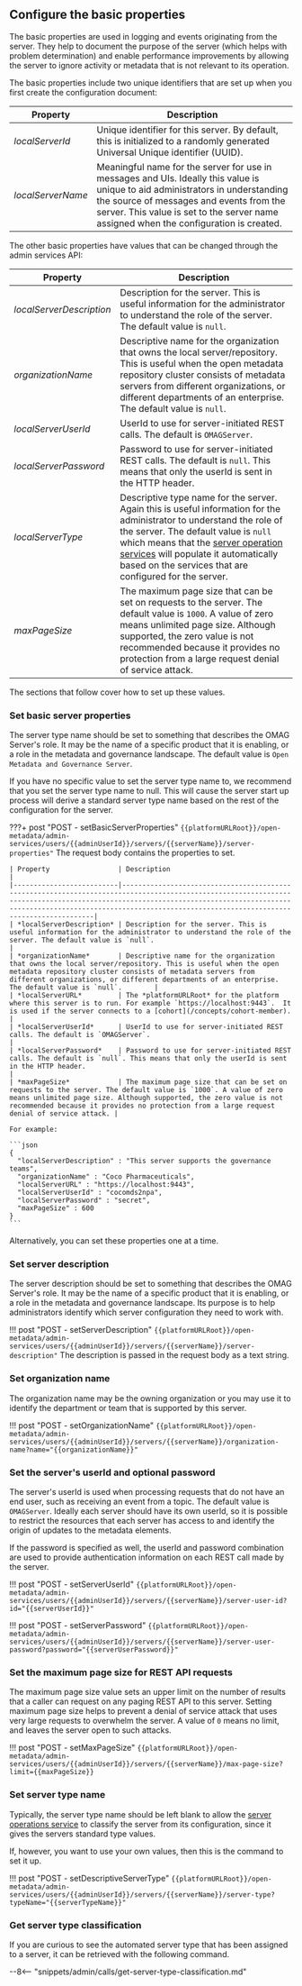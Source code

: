 <!-- SPDX-License-Identifier: CC-BY-4.0 -->
<!-- Copyright Contributors to the Egeria project. -->

## Configure the basic properties

The basic properties are used in logging and events originating from the server. They help to document the purpose of the server (which helps with problem determination) and enable performance improvements by allowing the server to ignore activity or metadata that is not relevant to its operation.

The basic properties include two unique identifiers that are set up when you first create the configuration document:

| Property          | Description |
|-------------------|---|
| *localServerId*   | Unique identifier for this server. By default, this is initialized to a randomly generated Universal Unique identifier (UUID). |
| *localServerName* | Meaningful name for the server for use in messages and UIs. Ideally this value is unique to aid administrators in understanding the source of messages and events from the server. This value is set to the server name assigned when the configuration is created. |

The other basic properties have values that can be changed through the admin services API:

| Property                 | Description                                                                                                                                                                                                                                                                                                                           |
|--------------------------|---------------------------------------------------------------------------------------------------------------------------------------------------------------------------------------------------------------------------------------------------------------------------------------------------------------------------------------|
| *localServerDescription* | Description for the server. This is useful information for the administrator to understand the role of the server. The default value is `null`.                                                                                                                                                                                       |
| *organizationName*       | Descriptive name for the organization that owns the local server/repository. This is useful when the open metadata repository cluster consists of metadata servers from different organizations, or different departments of an enterprise. The default value is `null`.                                                              |
| *localServerUserId*      | UserId to use for server-initiated REST calls. The default is `OMAGServer`.                                                                                                                                                                                                                                                           |
| *localServerPassword*    | Password to use for server-initiated REST calls. The default is `null`. This means that only the userId is sent in the HTTP header.                                                                                                                                                                                                   |
| *localServerType*        | Descriptive type name for the server. Again this is useful information for the administrator to understand the role of the server. The default value is `null` which means that the [server operation services](/services/server-operations) will populate it automatically based on the services that are configured for the server. |
| *maxPageSize*            | The maximum page size that can be set on requests to the server. The default value is `1000`. A value of zero means unlimited page size. Although supported, the zero value is not recommended because it provides no protection from a large request denial of service attack.                                                       |

The sections that follow cover how to set up these values.

### Set basic server properties

The server type name should be set to something that describes the OMAG Server's role. It may be the name of a specific product that it is enabling, or a role in the metadata and governance landscape.  The default value is `Open Metadata and Governance Server`.

If you have no specific value to set the server type name to, we recommend that you set the server type name to null.  This will cause the server start up process will derive a standard server type name based on the rest of the configuration for the server.

???+ post "POST - setBasicServerProperties"
    ```
    {{platformURLRoot}}/open-metadata/admin-services/users/{{adminUserId}}/servers/{{serverName}}/server-properties"
    ```
    The request body contains the properties to set.
    
    | Property                 | Description                                                                                                                                                                                                                                                                     |
    |--------------------------|---------------------------------------------------------------------------------------------------------------------------------------------------------------------------------------------------------------------------------------------------------------------------------|
    | *localServerDescription* | Description for the server. This is useful information for the administrator to understand the role of the server. The default value is `null`.                                                                                                                                 |
    | *organizationName*       | Descriptive name for the organization that owns the local server/repository. This is useful when the open metadata repository cluster consists of metadata servers from different organizations, or different departments of an enterprise. The default value is `null`.        |
    | *localServerURL*         | The *platformURLRoot* for the platform where this server is to run. For example `https://localhost:9443`.  It is used if the server connects to a [cohort](/concepts/cohort-member).                                                                                            |
    | *localServerUserId*      | UserId to use for server-initiated REST calls. The default is `OMAGServer`.                                                                                                                                                                                                     |
    | *localServerPassword*    | Password to use for server-initiated REST calls. The default is `null`. This means that only the userId is sent in the HTTP header.                                                                                                                                             |
    | *maxPageSize*            | The maximum page size that can be set on requests to the server. The default value is `1000`. A value of zero means unlimited page size. Although supported, the zero value is not recommended because it provides no protection from a large request denial of service attack. |
    
    For example:
    
    ```json
    {
      "localServerDescription" : "This server supports the governance teams",
      "organizationName" : "Coco Pharmaceuticals",
      "localServerURL" : "https://localhost:9443",
      "localServerUserId" : "cocomds2npa",
      "localServerPassword" : "secret",
      "maxPageSize" : 600
    }
    ```
     
Alternatively, you can set these properties one at a time.

### Set server description

The server description should be set to something that describes the OMAG Server's role. It may be the name of a specific product that it is enabling, or a role in the metadata and governance landscape.  Its purpose is to help administrators identify which server configuration they need to work with.

!!! post "POST - setServerDescription"
    ```
    {{platformURLRoot}}/open-metadata/admin-services/users/{{adminUserId}}/servers/{{serverName}}/server-description"
    ```
The description is passed in the request body as a text string.

### Set organization name

The organization name may be the owning organization or you may use it to identify the department or team that is supported by this server.

!!! post "POST - setOrganizationName"
    ```
    {{platformURLRoot}}/open-metadata/admin-services/users/{{adminUserId}}/servers/{{serverName}}/organization-name?name="{{organizationName}}"
    ```

### Set the server's userId and optional password

The server's userId is used when processing requests that do not have an end user, such as receiving an event from a topic. The default value is `OMAGServer`. Ideally each server should have its own userId, so it is possible to restrict the resources that each server has access to and identify the origin of updates to the metadata elements.

If the password is specified as well, the userId and password combination are used to provide authentication information on each REST call made by the server.

!!! post "POST - setServerUserId"
    ```
    {{platformURLRoot}}/open-metadata/admin-services/users/{{adminUserId}}/servers/{{serverName}}/server-user-id?id="{{serverUserId}}"
    ```

!!! post "POST - setServerPassword"
    ```
    {{platformURLRoot}}/open-metadata/admin-services/users/{{adminUserId}}/servers/{{serverName}}/server-user-password?password="{{serverUserPassword}}"
    ```

### Set the maximum page size for REST API requests

The maximum page size value sets an upper limit on the number of results that a caller can request on any paging REST API to this server. Setting maximum page size helps to prevent a denial of service attack that uses very large requests to overwhelm the server. A value of `0` means no limit, and leaves the server open to such attacks.

!!! post "POST - setMaxPageSize"
    ```
    {{platformURLRoot}}/open-metadata/admin-services/users/{{adminUserId}}/servers/{{serverName}}/max-page-size?limit={{maxPageSize}}
    ```

### Set server type name

Typically, the server type name should be left blank to allow the [server operations service](/services/server-operations) to classify the server from its configuration, since it gives the servers standard type values.

If, however, you want to use your own values, then this is the command to set it up.

!!! post "POST - setDescriptiveServerType"
    ```
    {{platformURLRoot}}/open-metadata/admin-services/users/{{adminUserId}}/servers/{{serverName}}/server-type?typeName="{{serverTypeName}}"
    ```

### Get server type classification

If you are curious to see the automated server type that has been assigned to a server, it can be retrieved with the following command.

--8<-- "snippets/admin/calls/get-server-type-classification.md"
